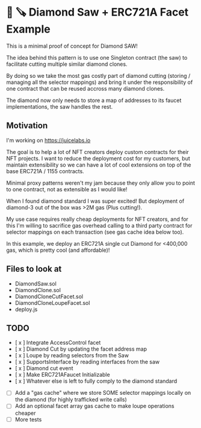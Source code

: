 # 💎 🪚 Diamond Saw + ERC721A Facet Example

This is a minimal proof of concept for Diamond SAW!

The idea behind this pattern is to use one Singleton contract (the saw) to facilitate cutting multiple similar diamond clones.

By doing so we take the most gas costly part of diamond cutting (storing / managing all the selector mappings) and bring it under the responsibility of one contract that can be reused accross many diamond clones.

The diamond now only needs to store a map of addresses to its faucet implementations, the saw handles the rest.

## Motivation

I'm working on https://juicelabs.io

The goal is to help a lot of NFT creators deploy custom contracts for their NFT projects. I want to reduce the deployment cost for my customers, but maintain extensibility so we can have a lot of cool extensions on top of the base ERC721A / 1155 contracts.

Minimal proxy patterns weren't my jam because they only allow you to point to one contract, not as extensible as I would like!

When I found diamond standard I was super excited! But deployment of diamond-3 out of the box was >2M gas (Plus cutting!).

My use case requires really cheap deployments for NFT creators, and for this I'm willing to sacrifice gas overhead calling to a third party contract for selector mappings on each transaction (see gas cache idea below too).

In this example, we deploy an ERC721A single cut Diamond for <400,000 gas, which is pretty cool (and affordable)!

## Files to look at

- DiamondSaw.sol
- DiamondClone.sol
- DiamondCloneCutFacet.sol
- DiamondCloneLoupeFacet.sol
- deploy.js

## TODO

- [ x ] Integrate AccessControl facet
- [ x ] Diamond Cut by updating the facet address map
- [ x ] Loupe by reading selectors from the Saw
- [ x ] SupportsInterface by reading interfaces from the saw
- [ x ] Diamond cut event
- [ x ] Make ERC721AFaucet Initializable
- [ x ] Whatever else is left to fully comply to the diamond standard
- [ ] Add a "gas cache" where we store SOME selector mappings locally on the diamond (for highly trafficked write calls)
- [ ] Add an optional facet array gas cache to make loupe operations cheaper
- [ ] More tests
